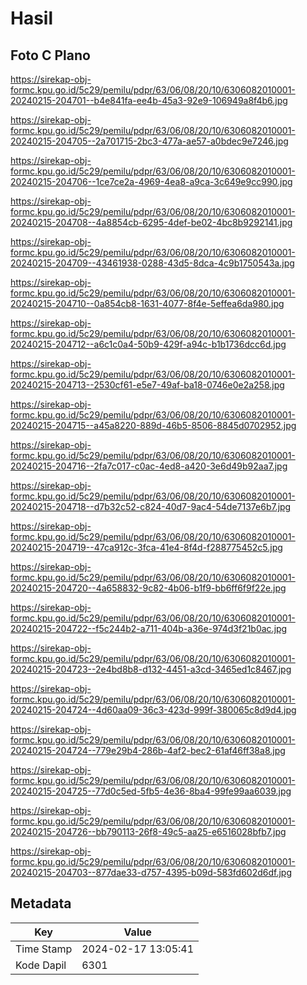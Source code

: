# Hasil

## Foto C Plano

https://sirekap-obj-formc.kpu.go.id/5c29/pemilu/pdpr/63/06/08/20/10/6306082010001-20240215-204701--b4e841fa-ee4b-45a3-92e9-106949a8f4b6.jpg

https://sirekap-obj-formc.kpu.go.id/5c29/pemilu/pdpr/63/06/08/20/10/6306082010001-20240215-204705--2a701715-2bc3-477a-ae57-a0bdec9e7246.jpg

https://sirekap-obj-formc.kpu.go.id/5c29/pemilu/pdpr/63/06/08/20/10/6306082010001-20240215-204706--1ce7ce2a-4969-4ea8-a9ca-3c649e9cc990.jpg

https://sirekap-obj-formc.kpu.go.id/5c29/pemilu/pdpr/63/06/08/20/10/6306082010001-20240215-204708--4a8854cb-6295-4def-be02-4bc8b9292141.jpg

https://sirekap-obj-formc.kpu.go.id/5c29/pemilu/pdpr/63/06/08/20/10/6306082010001-20240215-204709--43461938-0288-43d5-8dca-4c9b1750543a.jpg

https://sirekap-obj-formc.kpu.go.id/5c29/pemilu/pdpr/63/06/08/20/10/6306082010001-20240215-204710--0a854cb8-1631-4077-8f4e-5effea6da980.jpg

https://sirekap-obj-formc.kpu.go.id/5c29/pemilu/pdpr/63/06/08/20/10/6306082010001-20240215-204712--a6c1c0a4-50b9-429f-a94c-b1b1736dcc6d.jpg

https://sirekap-obj-formc.kpu.go.id/5c29/pemilu/pdpr/63/06/08/20/10/6306082010001-20240215-204713--2530cf61-e5e7-49af-ba18-0746e0e2a258.jpg

https://sirekap-obj-formc.kpu.go.id/5c29/pemilu/pdpr/63/06/08/20/10/6306082010001-20240215-204715--a45a8220-889d-46b5-8506-8845d0702952.jpg

https://sirekap-obj-formc.kpu.go.id/5c29/pemilu/pdpr/63/06/08/20/10/6306082010001-20240215-204716--2fa7c017-c0ac-4ed8-a420-3e6d49b92aa7.jpg

https://sirekap-obj-formc.kpu.go.id/5c29/pemilu/pdpr/63/06/08/20/10/6306082010001-20240215-204718--d7b32c52-c824-40d7-9ac4-54de7137e6b7.jpg

https://sirekap-obj-formc.kpu.go.id/5c29/pemilu/pdpr/63/06/08/20/10/6306082010001-20240215-204719--47ca912c-3fca-41e4-8f4d-f288775452c5.jpg

https://sirekap-obj-formc.kpu.go.id/5c29/pemilu/pdpr/63/06/08/20/10/6306082010001-20240215-204720--4a658832-9c82-4b06-b1f9-bb6ff6f9f22e.jpg

https://sirekap-obj-formc.kpu.go.id/5c29/pemilu/pdpr/63/06/08/20/10/6306082010001-20240215-204722--f5c244b2-a711-404b-a36e-974d3f21b0ac.jpg

https://sirekap-obj-formc.kpu.go.id/5c29/pemilu/pdpr/63/06/08/20/10/6306082010001-20240215-204723--2e4bd8b8-d132-4451-a3cd-3465ed1c8467.jpg

https://sirekap-obj-formc.kpu.go.id/5c29/pemilu/pdpr/63/06/08/20/10/6306082010001-20240215-204724--4d60aa09-36c3-423d-999f-380065c8d9d4.jpg

https://sirekap-obj-formc.kpu.go.id/5c29/pemilu/pdpr/63/06/08/20/10/6306082010001-20240215-204724--779e29b4-286b-4af2-bec2-61af46ff38a8.jpg

https://sirekap-obj-formc.kpu.go.id/5c29/pemilu/pdpr/63/06/08/20/10/6306082010001-20240215-204725--77d0c5ed-5fb5-4e36-8ba4-99fe99aa6039.jpg

https://sirekap-obj-formc.kpu.go.id/5c29/pemilu/pdpr/63/06/08/20/10/6306082010001-20240215-204726--bb790113-26f8-49c5-aa25-e6516028bfb7.jpg

https://sirekap-obj-formc.kpu.go.id/5c29/pemilu/pdpr/63/06/08/20/10/6306082010001-20240215-204703--877dae33-d757-4395-b09d-583fd602d6df.jpg


## Metadata

| Key        | Value               |
| ---------- | ------------------- |
| Time Stamp | 2024-02-17 13:05:41 |
| Kode Dapil | 6301                |



